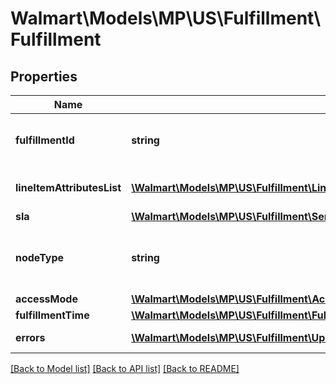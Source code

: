 # Walmart\Models\MP\US\Fulfillment\Fulfillment

## Properties

Name | Type | Description | Notes
------------ | ------------- | ------------- | -------------
**fulfillmentId** | **string** | The identifier to identify fulfillment. | [optional]
**lineItemAttributesList** | [**\Walmart\Models\MP\US\Fulfillment\LineItemAttributes[]**](LineItemAttributes.md) | Line item attribute details. | [optional]
**sla** | [**\Walmart\Models\MP\US\Fulfillment\ServiceLevelAgreement**](ServiceLevelAgreement.md) |  | [optional]
**nodeType** | **string** | Fulfillment node type details. For example : 'FC' | [optional]
**accessMode** | [**\Walmart\Models\MP\US\Fulfillment\AccessMode**](AccessMode.md) |  | [optional]
**fulfillmentTime** | [**\Walmart\Models\MP\US\Fulfillment\FulfillmentTime**](FulfillmentTime.md) |  | [optional]
**errors** | [**\Walmart\Models\MP\US\Fulfillment\UpdateShipmentQuantity200ResponseErrorsInner[]**](UpdateShipmentQuantity200ResponseErrorsInner.md) | Error list details. | [optional]


[[Back to Model list]](./) [[Back to API list]](../../../../../README.md#supported-apis) [[Back to README]](../../../../../README.md)

